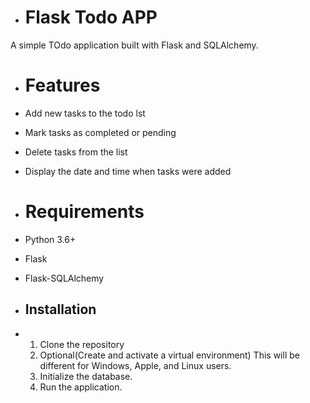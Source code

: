 - # Flask Todo APP

A simple TOdo application built with Flask and SQLAlchemy.

- # Features

- Add new tasks to the todo lst
- Mark tasks as completed or pending
- Delete tasks from the list
- Display the date and time when tasks were added

- # Requirements

- Python 3.6+
- Flask
- Flask-SQLAlchemy

- ## Installation
- 1. Clone the repository
  2. Optional(Create and activate a virtual environment) This will be different for Windows, Apple, and Linux users.
  3. Initialize the database.
  4. Run the application. 
